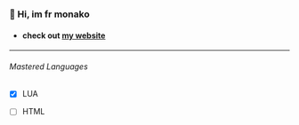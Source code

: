### 👋 Hi, im **fr monako**
+ #### check out [my website](https://fr-monako.github.io/socials/)
___
###### Mastered Languages 
- [x] LUA
- [ ] HTML


